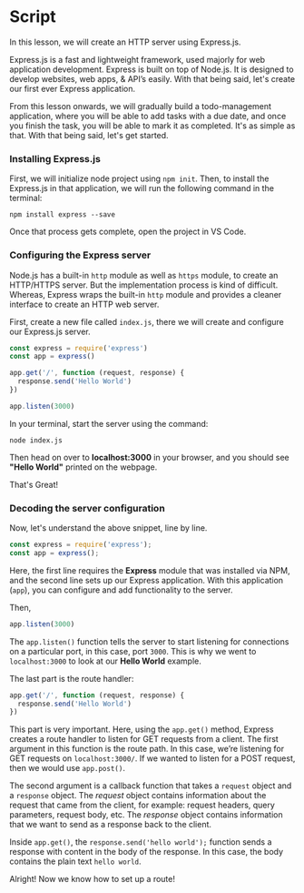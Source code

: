 # Script
In this lesson, we will create an HTTP server using Express.js.

Express.js is a fast and lightweight framework, used majorly for web application development. Express is built on top of Node.js. It is designed to develop websites, web apps, & API’s easily.
With that being said, let's create our first ever Express application.

From this lesson onwards, we will gradually build a todo-management application, where you will be able to add tasks with a due date, and once you finish the task, you will be able to mark it as completed. It's as simple as that. With  that being said, let's get started.

### Installing Express.js
First, we will initialize node project using `npm init`.
Then, to install the Express.js in that application, we will run the following command in the terminal:
````
npm install express --save
````
Once that process gets complete, open the project in VS Code.

### Configuring the Express server
Node.js has a built-in `http` module as well as `https` module, to create an HTTP/HTTPS server. But the implementation process is kind of difficult.
Whereas, Express wraps the built-in `http` module and provides a cleaner interface to create an HTTP web server.

First, create a new file called `index.js`, there we will create and configure our Express.js server.
```js
const express = require('express')
const app = express()

app.get('/', function (request, response) {
  response.send('Hello World')
})

app.listen(3000)
```

In your terminal, start the server using the command:
````
node index.js
````
Then head on over to **localhost:3000** in your browser, and you should see **"Hello World"** printed on the webpage. 

That's Great!

### Decoding the server configuration
Now, let's understand the above snippet, line by line.
```js
const express = require('express');
const app = express();
```
Here, the first line requires the **Express** module that was installed via NPM, and the second line sets up our Express application. With this application (`app`), you can configure and add functionality to the server.

Then,
```js
app.listen(3000)
```
The `app.listen()` function tells the server to start listening for connections on a particular port, in this case, port `3000`. This is why we went to `localhost:3000` to look at our **Hello World** example.

The last part is the route handler:
```js
app.get('/', function (request, response) {
  response.send('Hello World')
})
```
This part is very important. Here, using the `app.get()` method, Express creates a route handler to listen for GET requests from a client. The first argument in this function is the route path. In this case, we’re listening for GET requests on `localhost:3000/`. If we wanted to listen for a POST request, then we would use `app.post()`.

The second argument is a callback function that takes a `request` object and a `response` object. The *request* object contains information about the request that came from the client, for example: request headers, query parameters, request body, etc. The *response* object contains information that we want to send as a response back to the client.

Inside `app.get()`, the `response.send('hello world');` function sends a response with content in the body of the response. In this case, the body contains the plain text `hello world`.

Alright! Now we know how to set up a route!
